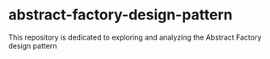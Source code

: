 # abstract-factory-design-pattern
This repository is dedicated to exploring and analyzing the Abstract Factory design pattern
